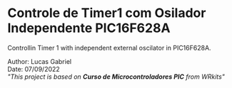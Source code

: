 # **Controle de Timer1 com Osilador Independente PIC16F628A**
Controllin Timer 1 with independent external oscilator in PIC16F628A.

Author: Lucas Gabriel <br/>
Date: 07/09/2022 <br/>
_"This project is based on **Curso de Microcontroladores PIC** from WRkits"_
